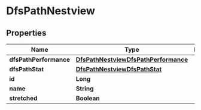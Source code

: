 # DfsPathNestview

## Properties
Name | Type | Description | Notes
------------ | ------------- | ------------- | -------------
**dfsPathPerformance** | [**DfsPathNestviewDfsPathPerformance**](DfsPathNestviewDfsPathPerformance.md) |  |  [optional]
**dfsPathStat** | [**DfsPathNestviewDfsPathStat**](DfsPathNestviewDfsPathStat.md) |  |  [optional]
**id** | **Long** |  |  [optional]
**name** | **String** |  |  [optional]
**stretched** | **Boolean** |  |  [optional]
